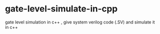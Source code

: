 # gate-level-simulate-in-cpp
gate level simulation in c++ ,  give system verilog code (.SV) and simulate it in c++
